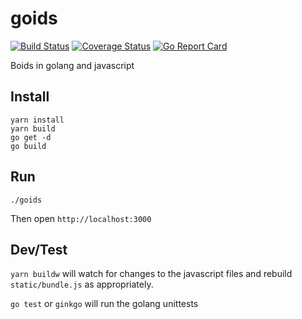 goids
=====
[![Build Status](https://travis-ci.org/taybin/goids.svg?branch=master)](https://travis-ci.org/taybin/goids)
[![Coverage Status](https://coveralls.io/repos/github/taybin/goids/badge.svg?branch=master)](https://coveralls.io/github/taybin/goids?branch=master)
[![Go Report Card](https://goreportcard.com/badge/github.com/taybin/goids)](https://goreportcard.com/report/github.com/taybin/goids)

Boids in golang and javascript

Install
-------
```
yarn install
yarn build
go get -d
go build
```

Run
---
```
./goids
```

Then open `http://localhost:3000`

Dev/Test
----
`yarn buildw` will watch for changes to the javascript files and rebuild
`static/bundle.js` as appropriately.

`go test` or `ginkgo` will run the golang unittests
